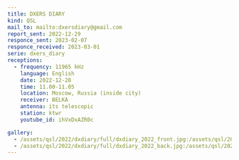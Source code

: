 ```yaml
---
title: DXERS DIARY
kind: QSL
mail_to: mailto:dxersdiary@gmail.com
report_sent: 2022-12-29
responce_sent: 2023-02-07
responce_received: 2023-03-01
serie: dxers_diary
receptions:
  - frequency: 11965 kHz
    language: English
    date: 2022-12-28
    time: 11.00-11.05
    location: Moscow, Russia (inside city)
    receiver: BELKA
    antenna: its telescopic
    station: ktwr
    youtube_id: ihVxDxAZR0c

gallery:
  - /assets/qsl/2022/dxdiary/full/dxdiary_2022_front.jpg:/assets/qsl/2022/dxdiary/small/dxdiary_2022_front.jpg
  - /assets/qsl/2022/dxdiary/full/dxdiary_2022_back.jpg:/assets/qsl/2022/dxdiary/small/dxdiary_2022_back.jpg
---
```

